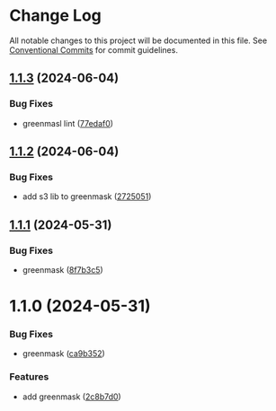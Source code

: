 # Change Log

All notable changes to this project will be documented in this file.
See [Conventional Commits](https://conventionalcommits.org) for commit guidelines.

## [1.1.3](https://github.com/SocialGouv/docker/compare/greenmask@1.1.2...greenmask@1.1.3) (2024-06-04)


### Bug Fixes

* greenmasl lint ([77edaf0](https://github.com/SocialGouv/docker/commit/77edaf042a64cb578d75b9e2b8d0a70643a8900c))





## [1.1.2](https://github.com/SocialGouv/docker/compare/greenmask@1.1.1...greenmask@1.1.2) (2024-06-04)


### Bug Fixes

* add s3 lib to greenmask ([2725051](https://github.com/SocialGouv/docker/commit/2725051f820b580a6917c970613f7d644ac0b5b7))





## [1.1.1](https://github.com/SocialGouv/docker/compare/greenmask@1.1.0...greenmask@1.1.1) (2024-05-31)


### Bug Fixes

* greenmask ([8f7b3c5](https://github.com/SocialGouv/docker/commit/8f7b3c5bf74c87868ef4d7a20781fc2898005549))





# 1.1.0 (2024-05-31)


### Bug Fixes

* greenmask ([ca9b352](https://github.com/SocialGouv/docker/commit/ca9b352868c3bf45da6f3dec9b71dc9a68a2ffb7))


### Features

* add greenmask ([2c8b7d0](https://github.com/SocialGouv/docker/commit/2c8b7d0351b60c60693a5ef48bb81ee5b8cae9b6))
